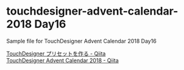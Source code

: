 # touchdesigner-advent-calendar-2018 Day16

Sample file for TouchDesigner Advent Calendar 2018 Day16

[TouchDesigner プリセットを作る - Qiita](https://qiita.com/chimanaco/items/17ac56c23f165d7883a5)<br>
[TouchDesigner Advent Calendar 2018 - Qiita](https://qiita.com/advent-calendar/2018/touchdesigner)
